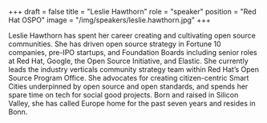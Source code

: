 +++
draft = false
title = "Leslie Hawthorn"
role = "speaker"
position = "Red Hat OSPO"
image = "/img/speakers/leslie.hawthorn.jpg"
+++

Leslie Hawthorn has spent her career creating and cultivating open source communities. She has driven open source strategy in Fortune 10 companies, pre-IPO startups, and Foundation Boards including senior roles at Red Hat, Google, the Open Source Initiative, and Elastic. She currently leads the industry verticals community strategy team within Red Hat’s Open Source Program Office. She advocates for creating citizen-centric Smart Cities underpinned by open source and open standards, and spends her spare time on tech for social good projects. Born and raised in Silicon Valley, she has called Europe home for the past seven years and resides in Bonn.